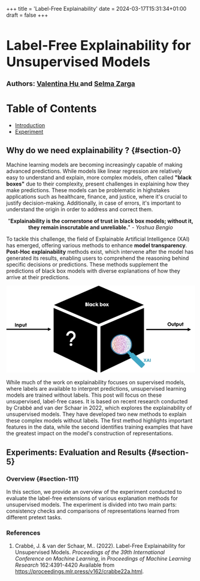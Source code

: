 +++
title = 'Label-Free Explainability'
date = 2024-03-17T15:31:34+01:00
draft = false
+++



<h1 style="font-size: 36px;">Label-Free Explainability for Unsupervised Models</h1>

<h1 style="font-size: 18px;">Authors: <a href="https://github.com/Valentinahxu">Valentina Hu </a> and  <a href="https://github.com/selmazrg"> Selma Zarga</a></h1>

# Table of Contents

- [Introduction](#section-0)
- [Experiment](#section-5)


## Why do we need explainability ? {#section-0}


Machine learning models are becoming increasingly capable of making advanced predictions. While models like linear regression are relatively easy to understand and explain, more complex models, often called **"black boxes"** due to their complexity, present challenges in explaining how they make predictions. These models can be problematic in highstakes applications such as healthcare, finance, and justice, where it's crucial to justify decision-making. Additionally, in case of errors, it's important to understand the origin in order to address and correct them.


<center>

"**Explainability is the cornerstone of trust in black box models; without it, they remain inscrutable and unreliable.**" - *Yoshua Bengio*

</center>


To tackle this challenge, the field of Explainable Artificial Intelligence (XAI) has emerged, offering various methods to enhance **model transparency**. **Post-Hoc explainability** methods exist, which intervene after the model has generated its results, enabling users to comprehend the reasoning behind specific decisions or predictions. These methods supplement the predictions of black box models with diverse explanations of how they arrive at their predictions.

![XAI explainability](/images/explainability/blackboxpng.webp)

While much of the work on explainability focuses on supervised models, where labels are available to interpret predictions, unsupervised learning models are trained without labels. This post will focus on these unsupervised, label-free cases. It is based on recent research conducted by Crabbé and van der Schaar in 2022, which explores the explainability of unsupervised models. They have developed two new methods to explain these complex models without labels. The first method highlights important features in the data, while the second identifies training examples that have the greatest impact on the model's construction of representations.



## Experiments: Evaluation and Results {#section-5}

### Overview {#section-111}

In this section, we provide an overview of the experiment conducted to evaluate the label-free extensions of various explanation methods for unsupervised models. The experiment is divided into two main parts: consistency checks and comparisons of representations learned from different pretext tasks.






### References

1. Crabbé, J. &amp; van der Schaar, M.. (2022). Label-Free Explainability for Unsupervised Models. <i>Proceedings of the 39th International Conference on Machine Learning</i>, in <i>Proceedings of Machine Learning Research</i> 162:4391-4420 Available from https://proceedings.mlr.press/v162/crabbe22a.html.

